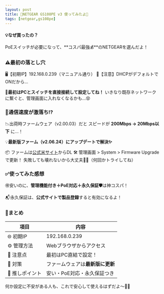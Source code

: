 ```yaml
---
layout: post
title: 🌟NETGEAR GS108PE v3 使ってみたよ🌟
tags: [netgear,gs108pe]
---
```


#### 💡なぜ買ったの？

PoEスイッチが必要になって、**コスパ最強💰**のNETGEARを選んだよ！

### ⚠️最初の落とし穴

🖥️【初期IP】192.168.0.239（マニュアル通り）
📡【注意】DHCPがデフォルトでONだから…

🔌**最初はPCとスイッチを直接接続して設定してね！**
いきなり既存ネットワークに繋ぐと、管理画面に入れなくなるかも…😵

### 🐢通信速度が激落ち⁉️

📉出荷時ファームウェア（v2.00.03）だと
スピードが **200Mbps → 20Mbps以下** に…！

💡**最新版ファーム（v2.06.24）にアップデートで解決✨**

📦 ファームは[公式米サイト](https://www.netgear.com/support/download/?model=GS108PEv3#searchResults)からDL
🛠️ 管理画面 > System > Firmware Upgrade で更新！
失敗しても壊れないから大丈夫🙆‍♀️（何回かトライしてね）

### ✅使ってみた感想

🉐安いのに、**管理機能付き＋PoE対応＋永久保証🛡️**は神コスパ！

📬永久保証は、**公式サイトで製品登録**すると有効になるよ！

### 📝まとめ

| 項目        | 内容                 |
| --------- | ------------------ |
| 🌐 初期IP   | 192.168.0.239      |
| ⚙️ 管理方法   | Webブラウザからアクセス      |
| 🚨 注意点    | 最初はPC直結で設定！        |
| 🧩 対策     | ファームウェアは**最新版に更新** |
| 💖 推しポイント | 安い・PoE対応・永久保証つき    |

何か設定に不安がある人も、これで安心して使えるはずだよ〜🎀✨
